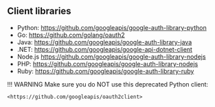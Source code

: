 ## Client libraries

- Python: <https://github.com/googleapis/google-auth-library-python>
- Go: <https://github.com/golang/oauth2>
- Java: <https://github.com/googleapis/google-auth-library-java>
- .NET: <https://github.com/googleapis/google-api-dotnet-client>
- Node.js <https://github.com/googleapis/google-auth-library-nodejs>
- PHP: <https://github.com/googleapis/google-auth-library-nodejs>
- Ruby: <https://github.com/googleapis/google-auth-library-ruby>

!!! WARNING
    Make sure you do NOT use this deprecated Python client:
    
    <https://github.com/googleapis/oauth2client>
